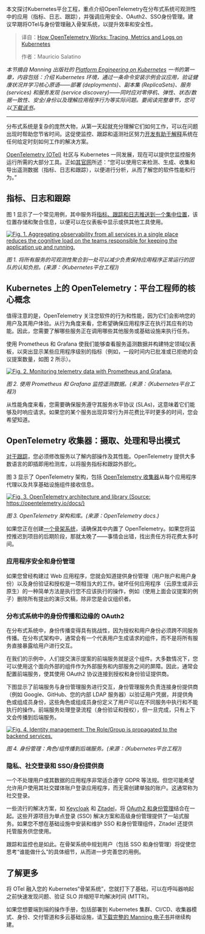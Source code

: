 <!--
title: OpenTelemetry 揭秘：Kubernetes 上的跟踪、指标与日志实践
cover: https://cdn.thenewstack.io/media/2025/10/c9f74680-how-otel_works-metrics-logs-traces-kubernetes-scaled.jpg
summary: 本文探讨Kubernetes平台工程，重点介绍OpenTelemetry在分布式系统可观测性中的应用（指标、日志、跟踪），并强调应用安全、OAuth2、SSO身份管理。建议早期将OTel与身份管理融入骨架系统，以提升效率和安全性。
-->

本文探讨Kubernetes平台工程，重点介绍OpenTelemetry在分布式系统可观测性中的应用（指标、日志、跟踪），并强调应用安全、OAuth2、SSO身份管理。建议早期将OTel与身份管理融入骨架系统，以提升效率和安全性。

> 译自：[How OpenTelemetry Works: Tracing, Metrics and Logs on Kubernetes](https://thenewstack.io/how-opentelemetry-works-tracing-metrics-and-logs-on-kubernetes/)
> 
> 作者：Mauricio Salatino

*本节摘自 Manning 出版社的 [Platform Engineering on Kubernetes](https://chronosphere.io/resource/platform-engineering-on-kubernetes/?utm_source=sponsored-content&utm_id=TNS) 一书的第一章，内容包括：介绍 Kubernetes 环境，通过一条命令安装示例会议应用，验证健康状况并学习核心原语——部署 (deployments)、副本集 (ReplicaSets)、服务 (services) 和服务发现 (service discovery)——同时应对零停机、弹性、状态/数据一致性、安全/身份以及理解应用程序行为等实际问题。要阅读完整章节，您可以[下载该书](https://chronosphere.io/resource/platform-engineering-on-kubernetes/?utm_source=sponsored-content&utm_id=TNS)。*

---

分布式系统是复杂的庞然大物，从第一天起就充分理解它们如何工作，可以在问题出现时帮助您节省时间。这促使监控、跟踪和遥测社区努力[开发有助于解释](https://www.youtube.com/watch?v=4iBU7YpG0Dw&utm_source=sponsored-content&utm_id=TNS)系统在任何给定时刻如何工作的解决方案。

[OpenTelemetry (OTel)](https://thenewstack.io/what-is-opentelemetry-the-ultimate-guide) 社区与 Kubernetes 一同发展，现在可以提供您监控服务运行所需的大部分工具。正如[其官网](https://opentelemetry.io/)所述：“您可以使用它来检测、生成、收集和导出遥测数据（指标、日志和跟踪），以便进行分析，从而了解您的软件性能和行为。”

## 指标、日志和跟踪

图 1 显示了一个常见用例，其中服务将[指标、跟踪和日志推送到一个集中位置](https://dev.to/siddhantkcode/the-mechanics-of-distributed-tracing-in-opentelemetry-1ohk)，该位置存储和聚合信息，以便可以在仪表板中显示或供其他工具使用。

[![Fig. 1. Aggregating observability from all services in a single place reduces the cognitive load on the teams responsible for keeping the application up and running.](https://cdn.thenewstack.io/media/2025/10/0d0b88b1-aggregating-observability_fig1.png)](https://cdn.thenewstack.io/media/2025/10/0d0b88b1-aggregating-observability_fig1.png)

*图 1. 将所有服务的可观测性聚合到一处可以减少负责保持应用程序正常运行的团队的认知负担。(来源：《Kubernetes平台工程》)*

## Kubernetes 上的 OpenTelemetry：平台工程师的核心概念

值得注意的是，OpenTelemetry 关注您软件的行为和性能，因为它们会影响您的用户及其用户体验。从行为角度来看，您希望确保应用程序正在执行其应有的功能。因此，您需要了解哪些服务正在调用哪些其他服务或基础设施来执行任务。

使用 Prometheus 和 Grafana 使我们能够查看服务遥测数据并构建特定领域仪表板，以突出显示某些应用程序级别的指标（例如，一段时间内已批准或已拒绝的会议提案数量，如图 2 所示）。

[![Fig. 2. Monitoring telemetry data with Prometheus and Grafana.](https://cdn.thenewstack.io/media/2025/10/40b6f656-monitoring-telemetry_fig2.png)](https://cdn.thenewstack.io/media/2025/10/40b6f656-monitoring-telemetry_fig2.png)

*图 2. 使用 Prometheus 和 Grafana 监控遥测数据。(来源：《Kubernetes平台工程》)*

从性能角度来看，您需要确保服务遵守其服务水平协议 (SLAs)，这意味着它们能够及时响应请求。如果您的某个服务出现异常行为并花费比平时更多的时间，您会希望知道。

## OpenTelemetry 收集器：摄取、处理和导出模式

[对于跟踪](https://chronosphere.io/platform/distributed-tracing/?utm_source=sponsored-content&utm_id=TNS)，您必须修改服务以了解内部操作及其性能。OpenTelemetry 提供大多数语言的即插即用检测库，以将服务指标和跟踪外部化。

图 3 显示了 OpenTelemetry 架构，包括 [OpenTelemetry 收集器](https://docs.chronosphere.io/ingest/metrics-traces/otel/otel-ingest?utm_source=sponsored-content&utm_id=TNS)从每个应用程序代理以及共享基础设施组件接收信息。

[![Fig. 3. OpenTelemetry architecture and library (Source: https://opentelemetry.io/docs/)](https://cdn.thenewstack.io/media/2025/10/4627f7a7-otel-architecture_fig3.png)](https://cdn.thenewstack.io/media/2025/10/4627f7a7-otel-architecture_fig3.png)

*图 3. OpenTelemetry 架构和库。(来源：OpenTelemetry docs.)*

如果您正在创建[一个骨架系统](https://www.youtube.com/watch?v=EY13z1XFVmg&t=2s)，请确保其中内置了 OpenTelemetry。如果您将监控推迟到项目的后期阶段，那就太晚了——事情会出错，找出责任方将花费太多时间。

### 应用程序安全和身份管理

如果您曾经构建过 Web 应用程序，您就会知道提供身份管理（用户账户和用户身份）以及身份验证和授权是一项相当大的工作。破坏任何应用程序（云原生或非云原生）的一种简单方法是执行您不应该执行的操作，例如（使用上面会议提案的例子）删除所有提出的演示文稿，除非您是会议组织者。

### 分布式系统中的身份传播和边缘的 OAuth2

在分布式系统中，身份传播变得具有挑战性，因为授权和用户身份必须跨不同服务传播。在分布式架构中，通常会有一个代表用户生成请求的组件，而不是将所有服务直接暴露给用户进行交互。

在我们的示例中，人们提交演示提案的前端服务就是这个组件。大多数情况下，您可以使用这个面向外部的组件作为外部服务和内部服务之间的屏障。因此，通常会配置前端服务，使其使用 OAuth2 协议连接到授权和身份验证提供商。

下图显示了前端服务与身份管理服务进行交互，身份管理服务负责连接身份提供商（例如 Google、GitHub、您的内部 LDAP 服务器）以验证用户凭据，并提供角色或组成员身份，这些角色或组成员身份定义了用户可以在不同服务中执行和不能执行的操作。前端服务处理登录流程（身份验证和授权），但一旦完成，只有上下文会传播到后端服务。

[![Fig. 4. Identity management: The Role/Group is propagated to the backend services.](https://cdn.thenewstack.io/media/2025/10/661990a1-identity-management_fig4.png)](https://cdn.thenewstack.io/media/2025/10/661990a1-identity-management_fig4.png)

*图 4. 身份管理：角色/组传播到后端服务。(来源：《Kubernetes平台工程》)*

### 隐私、社交登录和 SSO/身份提供商

一个不处理用户或其数据的应用程序非常适合遵守 GDPR 等法规。但您可能希望允许用户使用其社交媒体账户登录应用程序，而无需创建单独的账户。这通常称为社交登录。

一些流行的解决方案，如 [Keycloak](https://www.keycloak.org/) 和 [Zitadel](https://zitadel.com/opensource)，将 [OAuth2 和身份管理](https://blog.gravatar.com/2024/05/10/oauth-2-0-simplified-unraveling-authorization-protocols/)结合在一起。这些开源项目为单点登录 (SSO) 解决方案和高级身份管理提供了一站式服务。如果您不想在基础设施中安装和维护 SSO 和身份管理组件，Zitadel 还提供托管服务供您使用。

跟踪和监控也是如此。在骨架系统中规划用户（包括 SSO 和身份管理）将促使您思考“谁能做什么”的具体细节，从而进一步完善您的用例。

## 了解更多

将 OTel 融入您的 Kubernetes“骨架系统”，您就打下了基础，可以在呼叫器响起之前快速发现问题、验证 SLO 并缩短平均解决时间 (MTTR)。

如果您想要端到端的操作手册，包括部署到 Kubernetes 集群、CI/CD、收集器模式、身份、交付管道和多云基础设施，请[下载完整的 Manning 电子书](https://chronosphere.io/resource/platform-engineering-on-kubernetes/?utm_source=sponsored-content&utm_id=TNS)并继续构建。